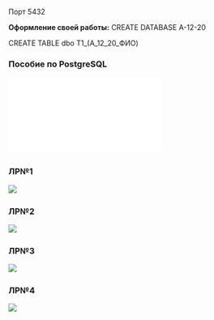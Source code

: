 Порт 5432

**Оформление своей работы:**
CREATE DATABASE A-12-20

CREATE TABLE 
dbo T1_(A_12_20_ФИО)


### Пособие по PostgreSQL
![Пособие по PostgreSQL](_attachments/Пособие%20PostgreSQL.pdf)

### ЛР№1
![](_attachments/БД_ЛР№1.pages)
### ЛР№2
![](_attachments/БД_ЛР№2.pages)
### ЛР№3
![](_attachments/БД_ЛР№3.pages)
### ЛР№4
![](_attachments/БД_ЛР№4.pages)
